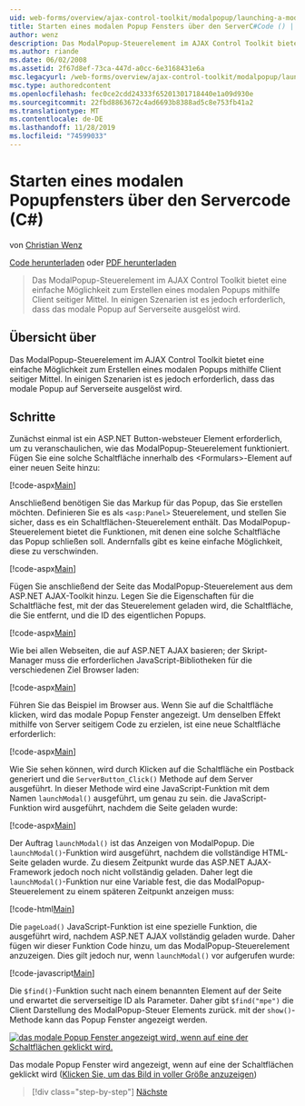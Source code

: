 ```yaml
---
uid: web-forms/overview/ajax-control-toolkit/modalpopup/launching-a-modal-popup-window-from-server-code-cs
title: Starten eines modalen Popup Fensters über den ServerC#Code () | Microsoft-Dokumentation
author: wenz
description: Das ModalPopup-Steuerelement im AJAX Control Toolkit bietet eine einfache Möglichkeit zum Erstellen eines modalen Popups mithilfe Client seitiger Mittel. Einige Szenarien erfordern jedoch, dass "t...
ms.author: riande
ms.date: 06/02/2008
ms.assetid: 2f67d8ef-73ca-447d-a0cc-6e3168431e6a
msc.legacyurl: /web-forms/overview/ajax-control-toolkit/modalpopup/launching-a-modal-popup-window-from-server-code-cs
msc.type: authoredcontent
ms.openlocfilehash: fec0ce2cdd24333f65201301718440e1a09d930e
ms.sourcegitcommit: 22fbd8863672c4ad6693b8388ad5c8e753fb41a2
ms.translationtype: MT
ms.contentlocale: de-DE
ms.lasthandoff: 11/28/2019
ms.locfileid: "74599033"
---
```

# <a name="launching-a-modal-popup-window-from-server-code-c"></a>Starten eines modalen Popupfensters über den Servercode (C#)

von [Christian Wenz](https://github.com/wenz)

[Code herunterladen](https://download.microsoft.com/download/2/4/0/24052038-f942-4336-905b-b60ae56f0dd5/ModalPopup1.cs.zip) oder [PDF herunterladen](https://download.microsoft.com/download/b/6/a/b6ae89ee-df69-4c87-9bfb-ad1eb2b23373/modalpopup1CS.pdf)

> Das ModalPopup-Steuerelement im AJAX Control Toolkit bietet eine einfache Möglichkeit zum Erstellen eines modalen Popups mithilfe Client seitiger Mittel. In einigen Szenarien ist es jedoch erforderlich, dass das modale Popup auf Serverseite ausgelöst wird.

## <a name="overview"></a>Übersicht über

Das ModalPopup-Steuerelement im AJAX Control Toolkit bietet eine einfache Möglichkeit zum Erstellen eines modalen Popups mithilfe Client seitiger Mittel. In einigen Szenarien ist es jedoch erforderlich, dass das modale Popup auf Serverseite ausgelöst wird.

## <a name="steps"></a>Schritte

Zunächst einmal ist ein ASP.NET Button-websteuer Element erforderlich, um zu veranschaulichen, wie das ModalPopup-Steuerelement funktioniert. Fügen Sie eine solche Schaltfläche innerhalb des &lt;Formulars&gt;-Element auf einer neuen Seite hinzu:

[!code-aspx[Main](launching-a-modal-popup-window-from-server-code-cs/samples/sample1.aspx)]

Anschließend benötigen Sie das Markup für das Popup, das Sie erstellen möchten. Definieren Sie es als `<asp:Panel>` Steuerelement, und stellen Sie sicher, dass es ein Schaltflächen-Steuerelement enthält. Das ModalPopup-Steuerelement bietet die Funktionen, mit denen eine solche Schaltfläche das Popup schließen soll. Andernfalls gibt es keine einfache Möglichkeit, diese zu verschwinden.

[!code-aspx[Main](launching-a-modal-popup-window-from-server-code-cs/samples/sample2.aspx)]

Fügen Sie anschließend der Seite das ModalPopup-Steuerelement aus dem ASP.NET AJAX-Toolkit hinzu. Legen Sie die Eigenschaften für die Schaltfläche fest, mit der das Steuerelement geladen wird, die Schaltfläche, die Sie entfernt, und die ID des eigentlichen Popups.

[!code-aspx[Main](launching-a-modal-popup-window-from-server-code-cs/samples/sample3.aspx)]

Wie bei allen Webseiten, die auf ASP.NET AJAX basieren; der Skript-Manager muss die erforderlichen JavaScript-Bibliotheken für die verschiedenen Ziel Browser laden:

[!code-aspx[Main](launching-a-modal-popup-window-from-server-code-cs/samples/sample4.aspx)]

Führen Sie das Beispiel im Browser aus. Wenn Sie auf die Schaltfläche klicken, wird das modale Popup Fenster angezeigt. Um denselben Effekt mithilfe von Server seitigem Code zu erzielen, ist eine neue Schaltfläche erforderlich:

[!code-aspx[Main](launching-a-modal-popup-window-from-server-code-cs/samples/sample5.aspx)]

Wie Sie sehen können, wird durch Klicken auf die Schaltfläche ein Postback generiert und die `ServerButton_Click()` Methode auf dem Server ausgeführt. In dieser Methode wird eine JavaScript-Funktion mit dem Namen `launchModal()` ausgeführt, um genau zu sein. die JavaScript-Funktion wird ausgeführt, nachdem die Seite geladen wurde:

[!code-aspx[Main](launching-a-modal-popup-window-from-server-code-cs/samples/sample6.aspx)]

Der Auftrag `launchModal()` ist das Anzeigen von ModalPopup. Die `launchModal()`-Funktion wird ausgeführt, nachdem die vollständige HTML-Seite geladen wurde. Zu diesem Zeitpunkt wurde das ASP.NET AJAX-Framework jedoch noch nicht vollständig geladen. Daher legt die `launchModal()`-Funktion nur eine Variable fest, die das ModalPopup-Steuerelement zu einem späteren Zeitpunkt anzeigen muss:

[!code-html[Main](launching-a-modal-popup-window-from-server-code-cs/samples/sample7.html)]

Die `pageLoad()` JavaScript-Funktion ist eine spezielle Funktion, die ausgeführt wird, nachdem ASP.NET AJAX vollständig geladen wurde. Daher fügen wir dieser Funktion Code hinzu, um das ModalPopup-Steuerelement anzuzeigen. Dies gilt jedoch nur, wenn `launchModal()` vor aufgerufen wurde:

[!code-javascript[Main](launching-a-modal-popup-window-from-server-code-cs/samples/sample8.js)]

Die `$find()`-Funktion sucht nach einem benannten Element auf der Seite und erwartet die serverseitige ID als Parameter. Daher gibt `$find("mpe")` die Client Darstellung des ModalPopup-Steuer Elements zurück. mit der `show()`-Methode kann das Popup Fenster angezeigt werden.

[![das modale Popup Fenster angezeigt wird, wenn auf eine der Schaltflächen geklickt wird.](launching-a-modal-popup-window-from-server-code-cs/_static/image2.png)](launching-a-modal-popup-window-from-server-code-cs/_static/image1.png)

Das modale Popup Fenster wird angezeigt, wenn auf eine der Schaltflächen geklickt wird ([Klicken Sie, um das Bild in voller Größe anzuzeigen](launching-a-modal-popup-window-from-server-code-cs/_static/image3.png))

> [!div class="step-by-step"]
> [Nächste](using-modalpopup-with-a-repeater-control-cs.md)
